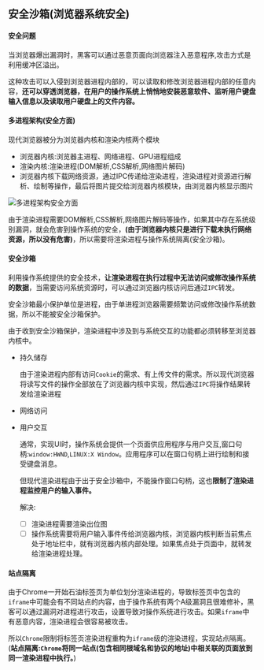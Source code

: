 ## 安全沙箱(浏览器系统安全)

#### 安全问题

当浏览器爆出漏洞时，黑客可以通过恶意页面向浏览器注入恶意程序,攻击方式是利用缓冲区溢出。

这种攻击可以⼊侵到浏览器进程内部的，可以读取和修改浏览器进程内部的任意内容，**还可以穿透浏览器，在用户的操作系统上悄悄地安装恶意软件、监听用户键盘输⼊信息以及读取用户硬盘上的文件内容。**

#### 多进程架构(安全方面)

现代浏览器被分为浏览器内核和渲染内核两个模块

- 浏览器内核:浏览器主进程、网络进程、GPU进程组成
- 渲染内核:渲染进程(DOM解析,CSS解析,网络图片解码)
- 浏览器内核下载网络资源，通过IPC传递给渲染进程，渲染进程对资源进行解析、绘制等操作，最后将图片提交给浏览器内核模块，由浏览器内核显示图片

![多进程架构安全方面](C:\Users\Admin\Desktop\浏览器工作原理小册\image\多进程架构安全方面.png)

由于渲染进程需要DOM解析,CSS解析,网络图片解码等操作，如果其中存在系统级别漏洞，就会危害到操作系统的安全，**(由于浏览器内核只是进行下载未执行网络资源，所以没有危害)**，所以需要将渲染进程与操作系统隔离(安全沙箱)。

#### 安全沙箱

利用操作系统提供的安全技术，**让渲染进程在执行过程中无法访问或修改操作系统的数据**，当需要访问系统资源时，可以通过浏览器内核访问后通过`IPC`转发。

安全沙箱最小保护单位是进程，由于单进程浏览器需要频繁访问或修改操作系统数据，所以不能被安全沙箱保护。

由于收到安全沙箱保护，渲染进程中涉及到与系统交互的功能都必须转移至浏览器内核中。

- 持久储存

  由于渲染进程内部有访问`Cookie`的需求、有上传⽂件的需求。所以现代浏览器将读写⽂件的操作全部放在了浏览器内核中实现，然后通过`IPC`将操作结果转发给渲染进程

- 网络访问

- 用户交互

  通常，实现UI时，操作系统会提供一个页面供应用程序与用户交互,窗口句柄:`window:HWND`,`LINUX:X Window`。应用程序可以在窗口句柄上进行绘制和接受键盘消息。

  但现代渲染进程由于出于安全沙箱中，不能操作窗口句柄，这也**限制了渲染进程监控用户的输入事件。**

  解决:

  - [ ] 渲染进程需要渲染出位图
  - [ ] 操作系统需要将用户输入事件传给浏览器内核，浏览器内核判断当前焦点处于地址栏中，就有浏览器内核内部处理。如果焦点处于页面中，就转发给渲染进程处理。

#### 站点隔离

由于Chrome一开始石油标签页为单位划分渲染进程的，导致标签页中包含的`iframe`中可能会有不同站点的内容，由于操作系统有两个A级漏洞且很难修补，黑客可以通过漏洞对进程进行攻击，设置导致对操作系统进行攻击。如果`iframe`中有恶意内容，渲染进程会很容易被攻击。

所以`Chrome`限制将标签页渲染进程重构为`iframe`级的渲染进程，实现站点隔离。(**站点隔离:`Chrome`将同一站点(包含相同根域名和协议的地址)中相关联的页面放到同一渲染进程中执行。**)